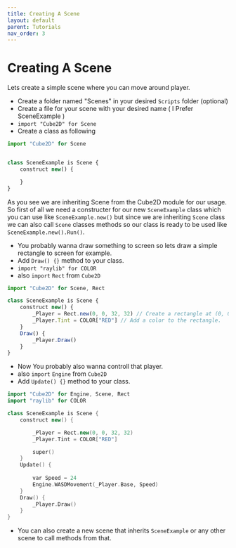 ```yaml
---
title: Creating A Scene
layout: default
parent: Tutorials
nav_order: 3
---
```


# Creating A Scene

Lets create a simple scene where you can move around player.

- Create a folder named "Scenes" in your desired `Scripts` folder (optional)
- Create a file for your scene with your desired name ( I Prefer SceneExample )
- `import "Cube2D" for Scene`
- Create a class as following

```js
import "Cube2D" for Scene


class SceneExample is Scene {
	construct new() {

	}
}
```

As you see we are inheriting Scene from the Cube2D module for our usage. So first of all we need a constructer for our new `SceneExample` class which you can use like `SceneExample.new()` but since we are inheriting `Scene` class we can also call `Scene` classes methods so our class is ready to be used like `SceneExample.new().Run()`. 

- You probably wanna draw something to screen so lets draw a simple rectangle to screen for example.
- Add `Draw() {}` method to your class.
- `import "raylib" for COLOR`
-  also `import` `Rect` from `Cube2D`

```js
import "Cube2D" for Scene, Rect

class SceneExample is Scene {
	construct new() {
		_Player = Rect.new(0, 0, 32, 32) // Create a rectangle at (0, 0) with size (32, 32).
		_Player.Tint = COLOR["RED"] // Add a color to the rectangle.
	}
	Draw() { 
		_Player.Draw()
	}
}
```

- Now You probably also wanna controll that player.
- also `import` `Engine` from `Cube2D`
- Add `Update() {}` method to your class.

```cpp
import "Cube2D" for Engine, Scene, Rect
import "raylib" for COLOR

class SceneExample is Scene {
	construct new() {

		_Player = Rect.new(0, 0, 32, 32)
		_Player.Tint = COLOR["RED"]

		super()
	}
	Update() {
	
		var Speed = 24
		Engine.WASDMovement(_Player.Base, Speed)
	}
	Draw() {
		_Player.Draw()
	}
}
```

- You can also create a new scene that inherits `SceneExample` or any other scene to call methods from that.
